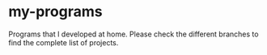 # my-programs
Programs that I developed at home. Please check the different branches to find the complete list of projects.
